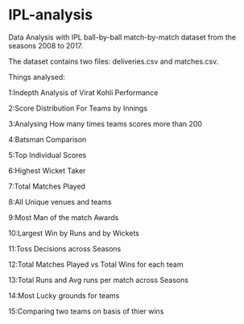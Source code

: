 # IPL-analysis

Data Analysis with IPL ball-by-ball match-by-match dataset from the seasons 2008 to 2017.

The dataset contains two files: deliveries.csv and matches.csv.

Things analysed:

1:Indepth Analysis of Virat Kohli Performance

2:Score Distribution For Teams by Innings

3:Analysing How many times teams scores more than 200

4:Batsman Comparison

5:Top Individual Scores

6:Highest Wicket Taker

7:Total Matches Played

8:All Unique venues and teams

9:Most Man of the match Awards

10:Largest Win by Runs and by Wickets

11:Toss Decisions across Seasons

12:Total Matches Played vs Total Wins for each team

13:Total Runs and Avg runs per match across Seasons

14:Most Lucky grounds for teams

15:Comparing two teams on basis of thier wins

